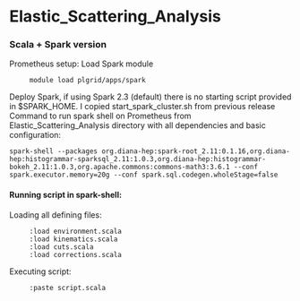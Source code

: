 # Elastic_Scattering_Analysis
### Scala + Spark version 
Prometheus setup:
Load Spark module  
```   
     module load plgrid/apps/spark
```
Deploy Spark, if using Spark 2.3 (default) there is no starting script provided in $SPARK_HOME. I copied start_spark_cluster.sh from previous release
Command to run spark shell on Prometheus from Elastic_Scattering_Analysis directory with all dependencies and basic configuration:
```
spark-shell --packages org.diana-hep:spark-root_2.11:0.1.16,org.diana-hep:histogrammar-sparksql_2.11:1.0.3,org.diana-hep:histogrammar-bokeh_2.11:1.0.3,org.apache.commons:commons-math3:3.6.1 --conf spark.executor.memory=20g --conf spark.sql.codegen.wholeStage=false
```
#### Running script in spark-shell:
Loading all defining files:
```
     :load environment.scala
     :load kinematics.scala
     :load cuts.scala
     :load corrections.scala
```
Executing script:
```
     :paste script.scala
```

